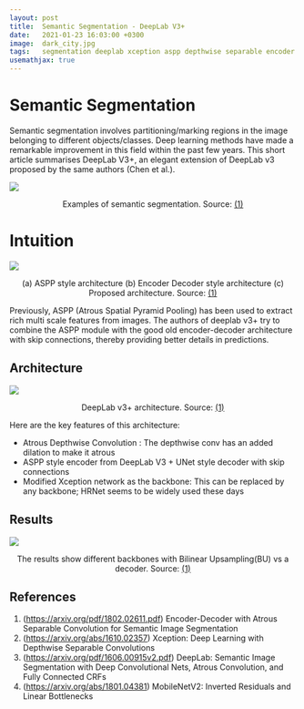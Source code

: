```yaml
---
layout: post
title:  Semantic Segmentation - DeepLab V3+ 
date:   2021-01-23 16:03:00 +0300
image:  dark_city.jpg
tags:   segmentation deeplab xception aspp depthwise separable encoder decoder
usemathjax: true
---
```


# Semantic Segmentation
Semantic segmentation involves partitioning/marking regions in the image 
belonging to different objects/classes. Deep learning methods have made a remarkable 
improvement in this field within the past few years. This short article summarises
DeepLab V3+, an elegant extension of DeepLab v3 proposed by the same authors (Chen et al.).


![]({{site.baseurl}}/img/seg.png)
<p style="text-align:center"> Examples of semantic segmentation. Source: <a href="#ref">(1)</a></p>


# Intuition
![]({{site.baseurl}}/img/intuition.png)
<p style="text-align:center"> (a) ASPP style architecture (b) Encoder Decoder style architecture 
(c) Proposed architecture. Source: <a href="#ref">(1)</a></p>

Previously, ASPP (Atrous Spatial Pyramid Pooling) has been used to extract rich multi scale features from images.
The authors of deeplab v3+ try to combine the ASPP module with the good old encoder-decoder architecture 
with skip connections, thereby providing better details in predictions.

## Architecture

![]({{site.baseurl}}/img/seg_arch.png)
<p style="text-align:center"> DeepLab v3+ architecture. Source: <a href="#ref">(1)</a></p>

Here are the key features of this architecture:
* Atrous Depthwise Convolution : The depthwise conv has an added dilation to make it atrous
* ASPP style encoder from DeepLab V3 + UNet style decoder with skip connections
* Modified Xception network as the backbone: This can be replaced by any backbone; HRNet seems 
to be widely used these days

## Results

![]({{site.baseurl}}/img/seg_res.png)
<p style="text-align:center"> The results show different backbones with Bilinear Upsampling(BU) vs a decoder.
 Source: <a href="#ref">(1)</a></p>



## References
<a name="ref"></a>
1. (https://arxiv.org/pdf/1802.02611.pdf) Encoder-Decoder with Atrous Separable Convolution for 
  Semantic Image Segmentation
2. (https://arxiv.org/abs/1610.02357) Xception: Deep Learning with Depthwise Separable Convolutions
3. (https://arxiv.org/pdf/1606.00915v2.pdf) DeepLab: Semantic Image Segmentation with
   Deep Convolutional Nets, Atrous Convolution, and Fully Connected CRFs
4. (https://arxiv.org/abs/1801.04381) MobileNetV2: Inverted Residuals and Linear Bottlenecks